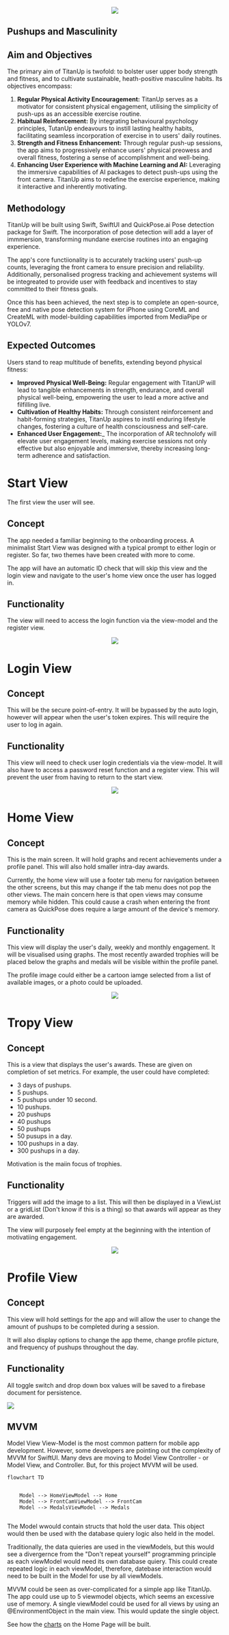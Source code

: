 <p align="center">
<img src="/docs/assets/TitanUpBanners/DesignDiaryBanner.jpg"/>
</p>

## Pushups and Masculinity

## Aim and Objectives

The primary aim of TitanUp is twofold: to bolster user upper body strength and fitness, and to cultivate sustainable, heath-positive masculine habits. Its objectives encompass:

1. __Regular Physical Activity Encouragement:__ TitanUp serves as a motivator for consistent physical engagement, utilising the simplicity of push-ups as an accessible exercise routine.
2. __Habitual Reinforcement:__ By integrating behavioural psychology principles, TutanUp endeavours to instill lasting healthy habits, facilitating seamless incorporation of exercise in to users' daily routines.
3. __Strength and Fitness Enhancement:__ Through regular push-up sessions, the app aims to progressively enhance users' physical preowess and overall fitness, fostering a sense of accomplishment and well-being.
4. __Enhancing User Experience with Machine Learning and AI:__ Leveraging the immersive capabilities of AI packages to detect push-ups using the front camera. TitanUp aims to redefine the exercise experience, making it interactive and inherently motivating.

## Methodology

TitanUp will be built using Swift, SwiftUI and QuickPose.ai Pose detection package for Swift. The incorporation of pose detection will add a layer of immmersion, transforming mundane exercise routines into an engaging experience.

The app's core functiionality is to accurately tracking users' push-up counts, leveraging the front camera to ensure precision and reliability. Additionally, personalised progress tracking and achievement systems will be integreated to provide user with feedback and incentives to stay committed to their fitness goals.

Once this has been achieved, the next step is to complete an open-source, free and native pose detection system for iPhone using CoreML and CreateML with model-building capabilities imported from MediaPipe or YOLOv7.

## Expected Outcomes

Users stand to reap multitude of benefits, extending beyond physical fitness:

* __Improved Physical Well-Being:__ Regular engagement with TitanUP will lead to tangible enhancements in strength, endurance, and overall physical well-being, empowering the user to lead a more active and filfilling live.
* __Cultivation of Healthy Habits:__ Through consistent reinforcement and habit-forming strategies, TitanUp aspires to instil enduring lifestyle changes, fostering a culture of health consciousness and self-care.
* __Enhanced User Engagement:___ The incorporation of AR technolofy will elevate user engagement levels, making exercise sessions not only effective but also enjoyable and immersive, thereby increasing long-term adherence and satisfaction.

# Start View

The first view the user will see.

## Concept

The app needed a familiar beginning to the onboarding process. A minimalist Start View was designed with a typical prompt to either login or register. So far, two themes have been created with more to come.

The app will have an automatic ID check that will skip this view and the login view and navigate to the user's home view once the user has logged in.

## Functionality

The view will need to access the login function via the view-model and the register view.

<p align="center">
<img src="/docs/assets/TitanUpBanners/start.png"/>
</p>

# Login View

## Concept

This will be the secure point-of-entry. It will be bypassed by the auto login, however will appear when the user's token expires. This will require the user to log in again.

## Functionality

This view will need to check user login credentials via the view-model. It will also have to access a password reset function and a register view. This will prevent the user from having to return to the start view.

<p align="center">
<img src="/docs/assets/TitanUpBanners/login.png"/>
</p>

# Home View

## Concept

This is the main screen. It will hold graphs and recent achievements under a profile panel. This will also hold smaller intra-day awards.

Currently, the home view will use a footer tab menu for navigation between the other screens, but this may change if the tab menu does not pop the other views. The main concern here is that open views may consume memory while hidden. This could cause a crash when entering the front camera as QuickPose does require a large amount of the device's memory.
## Functionality

This view will display the user's daily, weekly and monthly engagement. It will be visualised using graphs. The most recently awarded trophies will be placed below the graphs and medals will be visible within the profile panel. 

The profile image could either be a cartoon iamge selected from a list of available images, or a photo could be uploaded. 

<p align="center">
<img src="/docs/assets/TitanUpBanners/home.png"/>
</p>

# Tropy View

## Concept

This is a view that displays the user's awards. These are given on completion of set metrics. For example, the user could have completed:

* 3 days of pushups.
* 5 pushups.
* 5 pushups under 10 second.
* 10 pushups.
* 20 pushups
* 40 pushups
* 50 pushups
* 50 pusups in a day.
* 100 pushups in a day.
* 300 pushups in a day.

Motivation is the maiin focus of trophies.

## Functionality

Triggers will add the image to a list. This will then be displayed in a ViewList or a gridList (Don't know if this is a thing) so that awards will appear as they are awarded. 

The view will purposely feel empty at the beginning with the intention of motivatiing engagement. 

<p align="center">
<img src="/docs/assets/TitanUpBanners/trophy.png"/>
</p>

# Profile View

## Concept

This view will hold settings for the app and will allow the user to change the amount of pushups to be completed during a session.

It will also display options to change the app theme, change profile picture, and frequency of pushups throughout the day.

## Functionality

All toggle switch and drop down box values will be saved to a firebase document for persistence.

<img src="/docs/assets/TitanUpBanners/profile.png"/>
</p>

## MVVM

Model View View-Model is the most common pattern for mobile app development. However, some developers are pointing out the complexity of MVVM for SwiftUI. Many devs are moving to Model View Controller - or Model View, and Controller. But, for this project MVVM will be used.

```mermaid
flowchart TD
    

    Model --> HomeViewModel --> Home
    Model --> FrontCamViewModel --> FrontCam
    Model --> MedalsViewModel --> Medals
    
```

The Model wwould contain structs that hold the user data. This object would then be used with the database quiery logic also held in the model.

Traditionally, the data quieries are used in the viewModels, but this would see a divergernce from the "Don't repeat yourself" programming principle as each viewModel would need its own database quiery. This could create repeated logic in each viewModel, therefore, datebase interaction would need to be built in the Model for use by all viewModels. 

MVVM could be seen as over-complicated for a simple app like TitanUp. The app could use up to 5 viewmodel objects, which seems an excessive use of memory. A single viewModel could be used for all views by using an @EnvironmentObject in the main view. This would update the single object.

See how the [charts](/docs/pieChart.md) on the Home Page will be built.
